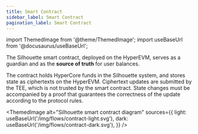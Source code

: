 ```yaml
---
title: Smart Contract
sidebar_label: Smart Contract
pagination_label: Smart Contract
---
```

import ThemedImage from '@theme/ThemedImage';
import useBaseUrl from '@docusaurus/useBaseUrl';

The Silhouette smart contract, deployed on the HyperEVM, serves as a guardian and as the **source of truth** for user balances.

The contract holds HyperCore funds in the Silhouette system, and stores state as ciphertexts on the HyperEVM. Ciphertext updates are submitted by the TEE, which is not trusted by the smart contract. State changes must be accompanied by a proof that guarantees the correctness of the update according to the protocol rules.

<ThemedImage
  alt="Silhouette smart contract diagram"
  sources={{
    light: useBaseUrl('/img/flows/contract-light.svg'),
    dark: useBaseUrl('/img/flows/contract-dark.svg'),
  }}
/>